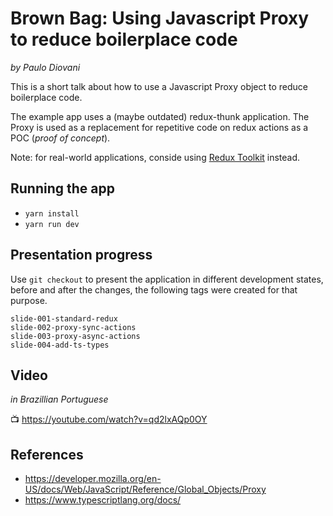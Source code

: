 # Brown Bag: Using Javascript Proxy to reduce boilerplace code

_by Paulo Diovani_

This is a short talk about how to use a Javascript Proxy object to reduce boilerplace code.

The example app uses a (maybe outdated) redux-thunk application. The Proxy is used as a replacement
for repetitive code on redux actions as a POC (_proof of concept_).

Note: for real-world applications, conside using [Redux Toolkit](https://redux.js.org/redux-toolkit/overview) instead.

## Running the app

- `yarn install`
- `yarn run dev`

## Presentation progress

Use `git checkout` to present the application in different development states, before and after the changes, the
following tags were created for that purpose.

```
slide-001-standard-redux
slide-002-proxy-sync-actions
slide-003-proxy-async-actions
slide-004-add-ts-types
```

## Video

_in Brazillian Portuguese_

📺 https://youtube.com/watch?v=qd2lxAQp0OY

## References

- https://developer.mozilla.org/en-US/docs/Web/JavaScript/Reference/Global_Objects/Proxy
- https://www.typescriptlang.org/docs/
